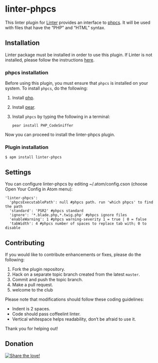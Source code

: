 linter-phpcs
=========================

This linter plugin for [Linter](https://github.com/AtomLinter/Linter) provides an interface to [phpcs](http://pear.php.net/package/PHP_CodeSniffer/). It will be used with files that have the “PHP” and “HTML” syntax.

## Installation
Linter package must be installed in order to use this plugin. If Linter is not installed, please follow the instructions [here](https://github.com/AtomLinter/Linter).

### phpcs installation
Before using this plugin, you must ensure that `phpcs` is installed on your system. To install `phpcs`, do the following:

1. Install [php](http://php.net).

2. Install [pear](http://pear.php.net).

3. Install `phpcs` by typing the following in a terminal:
   ```
   pear install PHP_CodeSniffer
   ```

Now you can proceed to install the linter-phpcs plugin.

### Plugin installation
```
$ apm install linter-phpcs
```

## Settings
You can configure linter-phpcs by editing ~/.atom/config.cson (choose Open Your Config in Atom menu):
```
'linter-phpcs':
  'phpcsExecutablePath': null #phpcs path. run 'which phpcs' to find the path
  'standard': 'PSR2' #phpcs standard
  'ignore': '*.blade.php,*.twig.php' #phpcs ignore files
  'enableWarning': 1 #phpcs warning-severity 1 = true | 0 = false
  'tabWidth': 4 #phpcs number of spaces to replace tab with; 0 to disable
```

## Contributing
If you would like to contribute enhancements or fixes, please do the following:

1. Fork the plugin repository.
1. Hack on a separate topic branch created from the latest `master`.
1. Commit and push the topic branch.
1. Make a pull request.
1. welcome to the club

Please note that modifications should follow these coding guidelines:

- Indent is 2 spaces.
- Code should pass coffeelint linter.
- Vertical whitespace helps readability, don’t be afraid to use it.

Thank you for helping out!

## Donation
[![Share the love!](https://chewbacco-stuff.s3.amazonaws.com/donate.png)](https://www.paypal.com/cgi-bin/webscr?cmd=_s-xclick&hosted_button_id=KXUYS4ARNHCN8)
